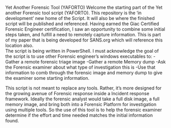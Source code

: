 Yet Another Forensic Tool (YAFORTO)
Welcome the starting part of the Yet another Forensic tool script (YAFORTO). This repository is the ‘in development’ new home 
of the Script. It will also be where the finished script will be published and referenced.  Having earned the Giac Certified Forensic
Engineer certification, I saw an opportunity to combine some initial steps taken, and fulfill a need to remotely capture information. 
This is part of my paper that is being developed for SANS.org which will reference this location also.  
The script is being written in PowerShell. I must acknowledge the goal of the script is to use other Forensic 
engineer’s windows executables to:
-Gather a remote forensic triage image
-Gather a remote Memory dump
-Ask the Forensic examiner about what type of investigation this is
-Use that information to comb through the forensic image and memory dump to give the examiner some starting information. 

This script is not meant to replace any tools. Rather, it’s more designed for the growing avenue of Forensic response inside a Incident
response framework. Ideally the forensic analyst would take a full disk image, a full memory image, and bring both into a Forensic
Platform for investigation using multiple tools. So the use of this tool is to help the forensic examiner determine if the effort
and time needed matches the initial information found. 
